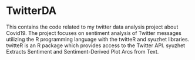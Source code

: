# TwitterDA
This contains the code related to my twitter data analysis project about Covid19.
The project focuses on sentiment analysis of Twitter messages utilizing the R programming language with the twitteR and syuzhet libraries. twitteR is an R package which provides access to the Twitter API. syuzhet Extracts Sentiment and Sentiment-Derived Plot Arcs from Text.
